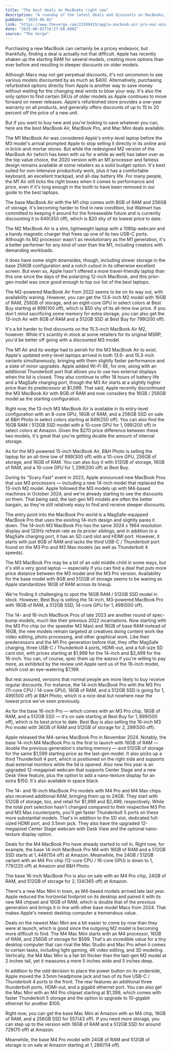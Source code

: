 ```yaml
---
title: "The best deals on MacBooks right now"
description: "A roundup of the latest deals and discounts on MacBooks, including M1, M2, and M3 models."
pubDate: "2025-06-02"
link: "https://www.theverge.com/22399419/apple-macbook-air-pro-mac-mini-imac-deals"
date: "2025-06-02T18:27:08.000Z"
source: "The Verge"
---
```


Purchasing a new MacBook can certainly be a pricey endeavor, but thankfully, finding a deal is actually not that difficult. Apple has recently shaken up the starting RAM for several models, creating more options than ever before and resulting in steeper discounts on older models.

Although Macs may not get perpetual discounts, it's not uncommon to see various models discounted by as much as $400. Alternatively, purchasing refurbished options directly from Apple is another way to save money without waiting for the changing deal winds to blow your way. It's also the only option to find certain SKUs of older models as Apple continues to move forward on newer releases. Apple's refurbished store provides a one-year warranty on all products, and generally offers discounts of up to 15 to 20 percent off the price of a new unit.

But if you want to buy new and you're looking to save whatever you can, here are the best MacBook Air, MacBook Pro, and Mac Mini deals available.

The M1 MacBook Air was considered Apple's entry-level laptop before the M3 model's arrival prompted Apple to stop selling it directly in its online and in brick-and-mortar stores. But while the redesigned M2 version of the MacBook Air (which has been with us for a while as well) has taken over as the top value choice, the 2020 version with an M1 processor and fanless design remains available at some retailers as a solid budget option. It's best suited for non-intensive productivity work, plus it has a comfortable keyboard, an excellent trackpad, and all-day battery life. For many people, the M1 Air still ticks the right boxes when it comes to performance and price, even if it's long enough in the tooth to have been removed in our guide to the best laptops.

The base MacBook Air with the M1 chip comes with 8GB of RAM and 256GB of storage. It's becoming harder to find in new condition, but Walmart has committed to keeping it around for the foreseeable future and is currently discounting it to $649 ($350 off), which is $20 shy of its lowest price to date.

The M2 MacBook Air is a slim, lightweight laptop with a 1080p webcam and a handy magnetic charger that frees up one of its two USB-C ports. Although its M2 processor wasn't as revolutionary as the M1 generation, it's a better performer for any kind of user than the M1, including creators with demanding workloads.

It does have some slight downsides, though, including slower storage in the base 256GB configuration and a notch cutout in its otherwise excellent screen. But even so, Apple hasn't offered a more travel-friendly laptop than this one since the days of the polarizing 12-inch MacBook, and this prior-gen model was once good enough to top our list of the best laptops.

The M2-powered MacBook Air from 2022 seems to be on its way out, with availability waning. However, you can get the 13.6-inch M2 model with 16GB of RAM, 256GB of storage, and an eight-core GPU in select colors at Best Buy starting at $899 ($100 off), which is $50 shy of its all-time low price. If you don't mind sacrificing some memory for extra storage, you can also get the 13-inch Air with 8GB of RAM and a 512GB SSD at Best Buy for $799 ($200 off).

It's a bit harder to find discounts on the 15.3-inch MacBook Air M2, however. While it's scantily in stock at some retailers for its original MSRP, you'd be better off going with a discounted M3 model.

The M1 Air and its wedge had to perish for the M3 MacBook Air to exist. Apple's updated entry-level laptops arrived in both 13.6- and 15.3-inch variants simultaneously, bringing with them slightly faster performance and a slate of minor upgrades. Apple added Wi-Fi 6E, for one, along with an additional Thunderbolt port that allows you to use two external displays when the lid is closed. They also continue to offer 18 hours of battery life and a MagSafe charging port, though the M3 Air starts at a slightly higher price than its predecessor at $1,099. That said, Apple recently discontinued the M3 MacBook Air with 8GB of RAM and now considers the 16GB / 256GB model as the starting configuration.

Right now, the 13-inch M3 MacBook Air is available in its entry-level configuration with an 8-core GPU, 16GB of RAM, and a 256GB SSD on sale at B&amp;H Photo in select colors starting at $849 ($250 off). You can also find the 16GB RAM / 512GB SSD model with a 10-core GPU for $1,099 ($200 off) in select colors at Amazon. Given the $270 price difference between these two models, it's great that you're getting double the amount of internal storage.

As for the M3-powered 15-inch MacBook Air, B&amp;H Photo is selling the laptop for an all-time low of $999 ($300 off) with a 10-core GPU, 256GB of storage, and 16GB of RAM. You can also buy it with 512GB of storage, 16GB of RAM, and a 10-core GPU for $1,299 ($200 off) at Best Buy.

During its "Scary Fast" event in 2023, Apple announced new MacBook Pros that use M3 processors — including a new 14-inch model that replaced the 13-inch M2 model. Apple followed the M3 models up with M4-based machines in October 2024, and we're already starting to see the discounts on them. That being said, the last-gen M3 models are often the better bargain, as they're still relatively easy to find and receive steeper discounts.

The entry point into the MacBook Pro world is a MagSafe-equipped MacBook Pro that uses the existing 14-inch design and slightly pares it down. The 14-inch M3 MacBook Pro has the same 3024 x 1964 resolution display and 120Hz refresh rate as its pricier siblings, and in addition to a MagSafe charging port, it has an SD card slot and HDMI port. However, it starts with just 8GB of RAM and lacks the third USB-C / Thunderbolt port found on the M3 Pro and M3 Max models (as well as Thunderbolt 4 speeds).

The M3 MacBook Pro may be a bit of an odd middle child in some ways, but it's still a very good laptop — especially if you can find a deal that puts more price distance between the M3 model and the M3 Pro version. Availability for the base model with 8GB and 512GB of storage seems to be waning as Apple standardizes 16GB of RAM across its lineup.

We're finding it challenging to spot the 16GB RAM / 512GB SSD model in stock. However, Best Buy is selling the 14-inch, M3-powered MacBook Pro with 18GB of RAM, a 512GB SSD, 14-core GPU for $1,499 ($500 off).

The 14- and 16-inch MacBook Pros of late 2023 are another round of spec-bump models, much like their previous 2022 incarnations. Now starting with the M3 Pro chip (or the speedier M3 Max) and 18GB of base RAM instead of 16GB, the new models remain targeted at creatives doing content work like video editing, photo processing, and other graphical work. Like their predecessors and the M1 Pro generation before that, they offer MagSafe charging, three USB-C / Thunderbolt 4 ports, HDMI-out, and a full-size SD card slot, with prices starting at $1,999 for the 14-inch and $2,499 for the 16-inch. You can, of course, spec them up the wazoo if you're willing to pay more, as exhibited by the review unit Apple sent us of the 16-inch model, which cost an eye-watering $7,199.

But rest assured, versions that normal people are more likely to buy receive regular discounts. For instance, the 14-inch MacBook Pro with the M3 Pro (11-core CPU / 14-core GPU), 18GB of RAM, and a 512GB SSD is going for $1,499 ($500 off) at B&amp;H Photo, which is a nice deal but nowhere near the lowest price we've seen previously.

As for the base 16-inch Pro — which comes with an M3 Pro chip, 18GB of RAM, and a 512GB SSD — it's on sale starting at Best Buy for $1,899 ($500 off), which is its best price to date. Best Buy is also selling the 16-inch M3 Pro model with 36GB of RAM and 512GB of storage for $2,299 ($500 off).

Apple released the M4-series MacBook Pro in November 2024. Notably, the base 14-inch M4 MacBook Pro is the first to launch with 16GB of RAM — double the previous generation's starting memory — and 512GB of storage for the same $1,599 starting price as the last-gen model. It also picks up a third Thunderbolt 4 port, which is positioned on the right side and supports dual external monitors while the lid is opened. Also new this year is an upgraded 12-megapixel webcam that supports Center Stage and a new Desk View feature, plus the option to add a nano-texture display for an extra $150. It's also available in space black.

The 14- and 16-inch MacBook Pro models with M4 Pro and M4 Max chips also received additional RAM, bringing them up to 24GB. They start with 512GB of storage, too, and retail for $1,999 and $2,499, respectively. While the total port selection hasn't changed compared to their respective M3 Pro and M3 Max counterparts, you'll get faster Thunderbolt 5 ports on these more substantial models. That's in addition to the SD slot, dedicated full-sized HDMI port, and 3.5mm jack. They also have the upgraded 12-megapixel Center Stage webcam with Desk View and the optional nano-texture display option.

Deals for the M4 MacBook Pro have already started to roll in. Right now, for example, the base 14-inch MacBook Pro M4 with 16GB of RAM and a 512GB SSD starts at $1,446 ($154 off) at Amazon. Meanwhile, the 24GB / 512GB variant with an M4 Pro chip (12-core CPU / 16-core GPU) is down to $1,779 ($220 off) at Amazon and B&amp;H Photo.

The base 16-inch MacBook Pro is also on sale with an M4 Pro chip, 24GB of RAM, and 512GB of storage for $2,134 ($365 off) at Amazon.

There's a new Mac Mini in town, as M4-based models arrived late last year. Apple reduced the horizontal footprint on its desktop and paired it with its new M4 chipset and 16GB of RAM, which is double that of the previous generation and brings it in line with other base model Macs from 2024. That makes Apple's newest desktop computer a tremendous value.

Deals on the newest Mac Mini are a bit easier to come by now than they were at launch, which is good since the outgoing M2 model is becoming more difficult to find. The M4 Mac Mini starts with an M4 processor, 16GB of RAM, and 256GB of storage for $599. That's an incredible value for a tiny desktop computer that can rival the Mac Studio and Mac Pro when it comes to certain tasks, including light gaming, 4K video editing, and 3D modeling. Vertically, the M4 Mac Mini is a fair bit thicker than the last-gen M2 model at 2 inches tall, yet it measures a mere 5 inches wide and 5 inches deep.

In addition to the odd decision to place the power button on its underside, Apple moved the 3.5mm headphone jack and two of its five USB-C / Thunderbolt 4 ports to the front. The rear features an additional three thunderbolt ports, HDMI-out, and a gigabit ethernet port. You can also get the Mac Mini with an M4 Pro chipset starting at $1,399, which comes with faster Thunderbolt 5 storage and the option to upgrade to 10-gigabit ethernet for another $100.

Right now, you can get the base Mac Mini at Amazon with an M4 chip, 16GB of RAM, and a 256GB SSD for $557 ($43 off). If you need more storage, you can step up to the version with 16GB of RAM and a 512GB SSD for around $729 ($70 off) at Amazon.

Meanwhile, the base M4 Pro model with 24GB of RAM and 512GB of storage is on sale at Amazon starting at $1,286 ($114 off).